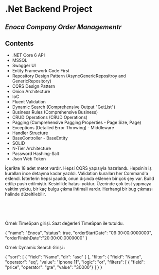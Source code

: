 # .Net Backend Project
## _Enoca Company Order Managementr_

## Contents

- .NET Core 6 API
- MSSQL
- Swagger UI
- Entity Framework Code First
- Repository Design Pattern (AsyncGenericRepositroy and GenericRepository)
- CQRS Design Pattern 
- Onion Architecture
- IoC
- Fluent Validation
- Dynamic Search (Comprehensive Output "GetList")
- Business Rules (Comprehensive Business)
- CRUD Operations (CRUD Operations)
- Pagging (Comprehensive Pagging Properties - Page Size, Page)
- Exceptions (Detailed Error Throwing) - Middleware
- Handler Structure 
- BaseController - BaseEntity 
- SOLID
- N-Tier Architecture
- Password Hashing-Salt
- Json Web Token 


İçerikte 18 adet metot vardır. Hepsi CQRS yapısıyla hazırlandı. 
Hepsinin iş kuralları ince detayına kadar yazıldı.
Validation kuralları her Command'a eklendi.
İsterlerin hepsi yapıldı, onun dışında eklenen bir çok şey var.
Build edilip push edilmiştir. Kesinlikle hatası yoktur.
Üzerinde çok test yapmaya vaktim yoktu, bir kaç bulgu çıkma ihtimali vardır.
Herhangi bir bug çıkması halinde düzeltilebilir.

<br/>
<br/>
<br/>

Örnek TimeSpan girişi. Saat değerleri TimeSpan ile tutuldu.

{
  "name": "Enoca",
  "status": true,
  "orderStartDate": "09:30:00.0000000",
  "orderFinishDate":"20:30:00.0000000"
}

Örnek Dynamic Search Girişi : 

{
  "sort": [
    {
      "field": "Name",
      "dir": "asc"
    }
  ],
  "filter": {
    "field": "Name",
    "operator": "eq",
    "value": "Iphone 11",
    "logic": "or",
    "filters": [
    { "field": "price",
    "operator": "gte",
    "value": "30000"}
    ]
  }
}
